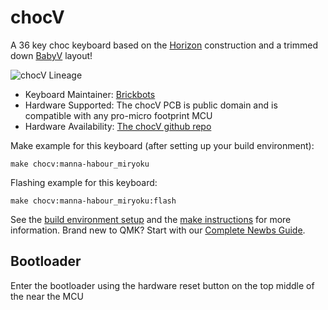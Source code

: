 # chocV

A 36 key choc keyboard based on the [Horizon](https://github.com/skarrmann/horizon)
construction and a trimmed down [BabyV](https://www.instagram.com/eyeohdesigns/?hl=en) layout!

![chocV Lineage](https://raw.githubusercontent.com/brickbots/chocV/main/images/lineage.jpeg "chocV Lineage")

* Keyboard Maintainer: [Brickbots](https://github.com/brickbots)
* Hardware Supported: The chocV PCB is public domain and is compatible with any
pro-micro footprint MCU
* Hardware Availability: [The chocV github repo](https://github.com/brickbots/chocV)

Make example for this keyboard (after setting up your build environment):

    make chocv:manna-habour_miryoku

Flashing example for this keyboard:

    make chocv:manna-habour_miryoku:flash

See the [build environment setup](https://docs.qmk.fm/#/getting_started_build_tools) and the [make instructions](https://docs.qmk.fm/#/getting_started_make_guide) for more information. Brand new to QMK? Start with our [Complete Newbs Guide](https://docs.qmk.fm/#/newbs).

## Bootloader

Enter the bootloader using the hardware reset button on the top middle of the
near the MCU



